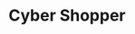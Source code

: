 ---
title: Cyber Shopper
summary: Executed pick-and-place operations for grocery items utilizing a mobile robot featuring a UR5 arm in ROS2 Gazebo and employed inverse kinematics to ensure precision in robotic manipulation.Used Peter Corke’s Toolbox in MATLAB to validate forward and inverse kinemtics of the UR5 arm. Introduced proportional control for robot's mobile base movement.
# tags:
#   - Deep Learning
# date: '2016-04-27T00:00:00Z'

# Optional external URL for project (replaces project detail page).
external_link: 'https://github.com/mayankysharma/Cyber-Shopper'

image:
  caption: INR
  focal_point: Smart

links:
  - icon: github
    icon_pack: fab
    name: 
    url: https://github.com/mayankysharma/Cyber-Shopper
url_code: ''
url_pdf: ''
url_slides: ''
url_video: 'https://www.youtube.com/watch?v=m0AeLGM4_60'
---